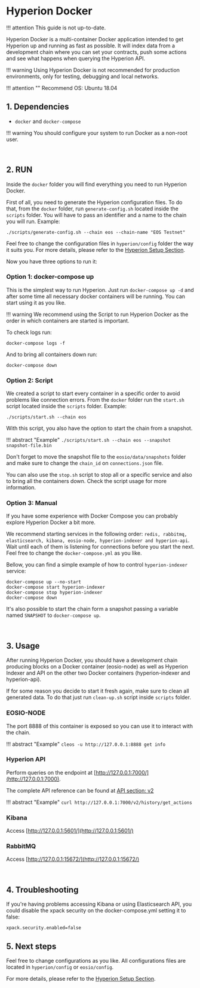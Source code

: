 # Hyperion Docker
!!! attention
    This guide is not up-to-date.

Hyperion Docker is a multi-container Docker application intended to get Hyperion up and running as fast as possible. It will index data from a development chain where you can set your contracts, push some actions and see what happens when querying the Hyperion API.

!!! warning
    Using Hyperion Docker is not recommended for production environments, only for testing, debugging and local networks.

!!! attention ""
    Recommend OS: Ubuntu 18.04

## 1. Dependencies
- `docker` and `docker-compose`

!!! warning
    You should configure your system to run Docker as a non-root user.

<br>

## 2. RUN
Inside the `docker` folder you will find everything you need to run Hyperion Docker.

First of all, you need to generate the Hyperion configuration files. To do that, from the `docker` folder, run `generate-config.sh` located inside the `scripts` folder. You will have to pass an identifier and a name to the chain you will run. Example:
```
./scripts/generate-config.sh --chain eos --chain-name "EOS Testnet"
```
Feel free to change the configuration files in `hyperion/config` folder the way it suits you. For more details, please refer to the [Hyperion Setup Section](hyperion_configuration.md).

Now you have three options to run it:

### Option 1: docker-compose up
This is the simplest way to run Hyperion. Just run `docker-compose up -d` and after some time all necessary docker containers will be running. You can start using it as you like.

!!! warning
    We recommend using the Script to run Hyperion Docker as the order in which containers are started is important.

To check logs run: 

```
docker-compose logs -f
```

And to bring all containers down run: 

```
docker-compose down
```

### Option 2: Script
We created a script to start every container in a specific order to avoid problems like connection errors. From the `docker` folder run the `start.sh` script located inside the `scripts` folder. Example:
```
./scripts/start.sh --chain eos
```

With this script, you also have the option to start the chain from a snapshot. 

!!! abstract "Example"
    ```
    ./scripts/start.sh --chain eos --snapshot snapshot-file.bin
    ```

Don't forget to move the snapshot file to the `eosio/data/snapshots` folder and make sure to change the `chain_id` on `connections.json` file.

You can also use the `stop.sh` script to stop all or a specific service and also to bring all the containers down. Check the script usage for more information.

### Option 3: Manual
If you have some experience with Docker Compose you can probably explore Hyperion Docker a bit more.

We recommend starting services in the following order: `redis, rabbitmq, elasticsearch, kibana, eosio-node, hyperion-indexer and hyperion-api`. Wait until each of them is listening for connections before you start the next. Feel free to change the `docker-compose.yml` as you like.

Bellow, you can find a simple example of how to control `hyperion-indexer` service:
```
docker-compose up --no-start
docker-compose start hyperion-indexer
docker-compose stop hyperion-indexer
docker-compose down
```
It's also possible to start the chain form a snapshot passing a variable named `SNAPSHOT` to `docker-compose up`.

<br>

## 3. Usage

After running Hyperion Docker, you should have a development chain producing blocks on a Docker container (eosio-node) as well as Hyperion Indexer and API on the other two Docker containers (hyperion-indexer and hyperion-api).

If for some reason you decide to start it fresh again, make sure to clean all generated data. To do that just run `clean-up.sh` script inside `scripts` folder.

### EOSIO-NODE
The port 8888 of this container is exposed so you can use it to interact with the chain.

!!! abstract "Example"
    ```
    cleos -u http://127.0.0.1:8888 get info
    ```

### Hyperion API
Perform queries on the endpoint at [http://127.0.0.1:7000/](http://127.0.0.1:7000).

The complete API reference can be found at [API section: v2](v2.md)

!!! abstract "Example"
    ```
    curl http://127.0.0.1:7000/v2/history/get_actions
    ```
    
### Kibana
Access [http://127.0.0.1:5601/](http://127.0.0.1:5601/)

### RabbitMQ
Access [http://127.0.0.1:15672/](http://127.0.0.1:15672/)

<br>

## 4. Troubleshooting
If you're having problems accessing Kibana or using Elasticsearch API, you could disable the xpack security
on the docker-compose.yml setting it to false:

```
xpack.security.enabled=false
```

## 5. Next steps

Feel free to change configurations as you like. All configurations files are located in `hyperion/config` or `eosio/config`. 

For more details, please refer to the [Hyperion Setup Section](hyperion_configuration.md).

<br>
